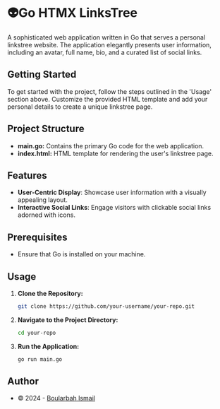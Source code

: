 # 👽Go HTMX LinksTree

A sophisticated web application written in Go that serves a personal linkstree website. The application elegantly presents user information, including an avatar, full name, bio, and a curated list of social links.

## Getting Started

To get started with the project, follow the steps outlined in the 'Usage' section above. Customize the provided HTML template and add your personal details to create a unique linkstree page.

## Project Structure

- **main.go:** Contains the primary Go code for the web application.
- **index.html:** HTML template for rendering the user's linkstree page.

## Features

- **User-Centric Display**: Showcase user information with a visually appealing layout.
- **Interactive Social Links**: Engage visitors with clickable social links adorned with icons.

## Prerequisites

- Ensure that Go is installed on your machine.

## Usage

1. **Clone the Repository:**

    ```bash
    git clone https://github.com/your-username/your-repo.git
    ```

2. **Navigate to the Project Directory:**

    ```bash
    cd your-repo
    ```

3. **Run the Application:**

    ```bash
    go run main.go
    ```

## Author

- &copy; 2024 - [Boularbah Ismail](https://twitter.com/boularbahsmail)

